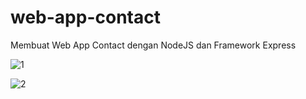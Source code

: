 # web-app-contact
Membuat Web App Contact dengan NodeJS dan Framework Express

![1](https://user-images.githubusercontent.com/59794929/162816445-b57864e7-12ed-40a5-b648-d8dd98e49934.png)

![2](https://user-images.githubusercontent.com/59794929/162816455-7c0f83b0-9390-4de1-8da3-ee7de6781868.png)
